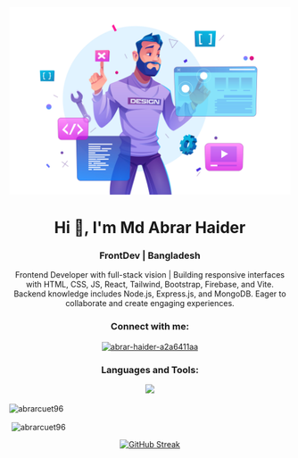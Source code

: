 ![logo](https://github.com/abrarcuet96/abrarcuet96/blob/main/git-hub-banner.jpg)
<h1 align="center">Hi 👋, I'm Md Abrar Haider</h1>
<h3 align="center">FrontDev | Bangladesh</h3>

<p align="center">Frontend Developer with full-stack vision | Building responsive interfaces with HTML, CSS, JS, React, Tailwind, Bootstrap, Firebase, and Vite. Backend knowledge includes Node.js, Express.js, and MongoDB. Eager to collaborate and create engaging experiences.</p>
<h3 align="center">Connect with me:</h3>
<p align="center">
<a href="https://linkedin.com/in/abrar-haider-a2a6411aa" target="blank"><img align="center" src="https://raw.githubusercontent.com/rahuldkjain/github-profile-readme-generator/master/src/images/icons/Social/linked-in-alt.svg" alt="abrar-haider-a2a6411aa" height="30" width="40" /></a>
</p>
<h3 align="center">Languages and Tools:</h3>
<p align="center">
  <a href="https://skillicons.dev">
    <img src="https://skillicons.dev/icons?i=c,cpp,py,html,css,tailwind,react,firebase,js,express,stackoverflow,vite,mongodb,nodejs,nextjs,ai,ps,vscode" />
  </a>
</p>
<p><img align="center" src="https://github-readme-stats.vercel.app/api/top-langs?username=abrarcuet96&show_icons=true&locale=en&layout=compact" alt="abrarcuet96" /></p>

<p>&nbsp;<img align="center" src="https://github-readme-stats.vercel.app/api?username=abrarcuet96&show_icons=true&locale=en" alt="abrarcuet96" /></p>

<p align="center"><a href="https://git.io/streak-stats"><img src="https://github-readme-streak-stats.herokuapp.com?user=abrarcuet96&theme=shadow-blue&hide_border=true&border_radius=5&card_width=500&type=png" alt="GitHub Streak" /></a></p>
